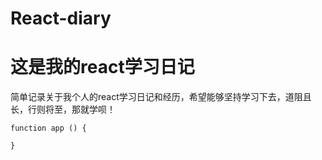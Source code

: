# React-diary
# 这是我的react学习日记

简单记录关于我个人的react学习日记和经历，希望能够坚持学习下去，道阻且长，行则将至，那就学呗！
```react
function app () {
  
}
```
